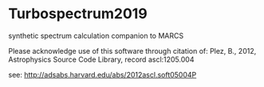 # Turbospectrum2019
synthetic spectrum calculation companion to MARCS

Please acknowledge use of this software through citation of:
Plez, B., 2012, Astrophysics Source Code Library, record ascl:1205.004

see: http://adsabs.harvard.edu/abs/2012ascl.soft05004P
